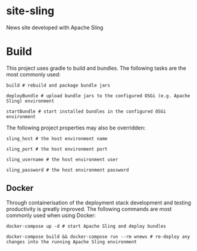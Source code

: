 # site-sling

News site developed with Apache Sling

# Build

This project uses gradle to build and bundles. The following tasks are the most commonly used:

    build # rebuild and package bundle jars
    
    deployBundle # upload bundle jars to the configured OSGi (e.g. Apache Sling) environment
    
    startBundle # start installed bundles in the configured OSGi environment

The following project properties may also be overridden:

    sling_host # the host environment name
    
    sling_port # the host environment port
    
    sling_username # the host environment user
    
    sling_password # the host environment password
    
## Docker

Through containerisation of the deployment stack development and testing productivity is greatly improved. The following
commands are most commonly used when using Docker:

    docker-compose up -d # start Apache Sling and deploy bundles
    
    docker-compose build && docker-compose run --rm wnews # re-deploy any changes into the running Apache Sling environment
